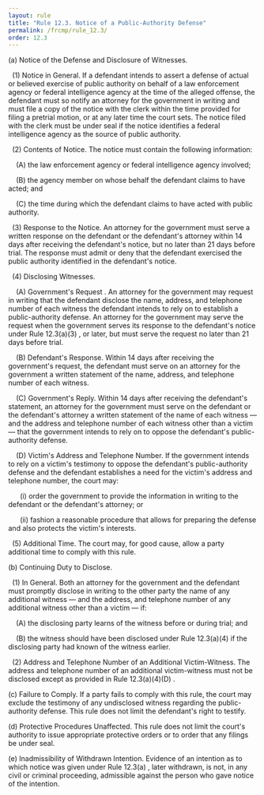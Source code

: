 ```yaml
---
layout: rule
title: "Rule 12.3. Notice of a Public-Authority Defense"
permalink: /frcmp/rule_12.3/
order: 12.3
---
```


(a) Notice of the Defense and Disclosure of Witnesses.


&nbsp;&nbsp;(1) Notice in General. If a defendant intends to assert a defense of actual or believed exercise of public authority on behalf of a law enforcement agency or federal intelligence agency at the time of the alleged offense, the defendant must so notify an attorney for the government in writing and must file a copy of the notice with the clerk within the time provided for filing a pretrial motion, or at any later time the court sets. The notice filed with the clerk must be under seal if the notice identifies a federal intelligence agency as the source of public authority.


&nbsp;&nbsp;(2) Contents of Notice. The notice must contain the following information:


&nbsp;&nbsp;&nbsp;&nbsp;(A) the law enforcement agency or federal intelligence agency involved;


&nbsp;&nbsp;&nbsp;&nbsp;(B) the agency member on whose behalf the defendant claims to have acted; and


&nbsp;&nbsp;&nbsp;&nbsp;(C) the time during which the defendant claims to have acted with public authority.


&nbsp;&nbsp;(3) Response to the Notice. An attorney for the government must serve a written response on the defendant or the defendant's attorney within 14 days after receiving the defendant's notice, but no later than 21 days before trial. The response must admit or deny that the defendant exercised the public authority identified in the defendant's notice.


&nbsp;&nbsp;(4) Disclosing Witnesses.


&nbsp;&nbsp;&nbsp;&nbsp;(A) Government's Request . An attorney for the government may request in writing that the defendant disclose the name, address, and telephone number of each witness the defendant intends to rely on to establish a public-authority defense. An attorney for the government may serve the request when the government serves its response to the defendant's notice under Rule 12.3(a)(3) , or later, but must serve the request no later than 21 days before trial.


&nbsp;&nbsp;&nbsp;&nbsp;(B) Defendant's Response. Within 14 days after receiving the government's request, the defendant must serve on an attorney for the government a written statement of the name, address, and telephone number of each witness.


&nbsp;&nbsp;&nbsp;&nbsp;(C) Government's Reply. Within 14 days after receiving the defendant's statement, an attorney for the government must serve on the defendant or the defendant's attorney a written statement of the name of each witness — and the address and telephone number of each witness other than a victim — that the government intends to rely on to oppose the defendant's public-authority defense.


&nbsp;&nbsp;&nbsp;&nbsp;(D) Victim's Address and Telephone Number. If the government intends to rely on a victim's testimony to oppose the defendant's public-authority defense and the defendant establishes a need for the victim's address and telephone number, the court may:


&nbsp;&nbsp;&nbsp;&nbsp;&nbsp;&nbsp;(i) order the government to provide the information in writing to the defendant or the defendant's attorney; or


&nbsp;&nbsp;&nbsp;&nbsp;&nbsp;&nbsp;(ii) fashion a reasonable procedure that allows for preparing the defense and also protects the victim's interests.


&nbsp;&nbsp;(5) Additional Time. The court may, for good cause, allow a party additional time to comply with this rule.


(b) Continuing Duty to Disclose.


&nbsp;&nbsp;(1) In General. Both an attorney for the government and the defendant must promptly disclose in writing to the other party the name of any additional witness — and the address, and telephone number of any additional witness other than a victim — if:


&nbsp;&nbsp;&nbsp;&nbsp;(A) the disclosing party learns of the witness before or during trial; and


&nbsp;&nbsp;&nbsp;&nbsp;(B) the witness should have been disclosed under Rule 12.3(a)(4) if the disclosing party had known of the witness earlier.


&nbsp;&nbsp;(2) Address and Telephone Number of an Additional Victim-Witness. The address and telephone number of an additional victim-witness must not be disclosed except as provided in Rule 12.3(a)(4)(D) .


(c) Failure to Comply. If a party fails to comply with this rule, the court may exclude the testimony of any undisclosed witness regarding the public-authority defense. This rule does not limit the defendant's right to testify.


(d) Protective Procedures Unaffected. This rule does not limit the court's authority to issue appropriate protective orders or to order that any filings be under seal.


(e) Inadmissibility of Withdrawn Intention. Evidence of an intention as to which notice was given under Rule 12.3(a) , later withdrawn, is not, in any civil or criminal proceeding, admissible against the person who gave notice of the intention.
